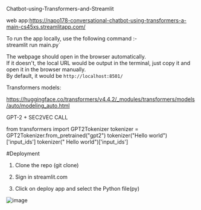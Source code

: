 Chatbot-using-Transformers-and-Streamlit

web app:https://napo178-conversational-chatbot-using-transformers-a-main-cs45xs.streamlitapp.com/

To run the app locally, use the following command :-  
streamlit run main.py`  


The webpage should open in the browser automatically.  
If it doesn't, the local URL would be output in the terminal, just copy it and open it in the browser manually.  
By default, it would be `http://localhost:8501/`  


Transformers models:

https://huggingface.co/transformers/v4.4.2/_modules/transformers/models/auto/modeling_auto.html

GPT-2 + SEC2VEC CALL

from transformers import GPT2Tokenizer
tokenizer = GPT2Tokenizer.from_pretrained("gpt2")
tokenizer("Hello world")['input_ids']
tokenizer(" Hello world")['input_ids']

#Deployment

1. Clone the repo (git clone)

2. Sign in streamlit.com

3. Click on deploy app and select  the Python file(py)

![image](https://user-images.githubusercontent.com/87319901/185990728-b9f01ba4-f625-448e-b4df-60719980aaaf.png)
